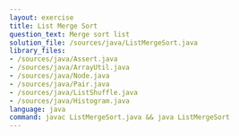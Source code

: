 ```yaml
---
layout: exercise
title: List Merge Sort
question_text: Merge sort list
solution_file: /sources/java/ListMergeSort.java
library_files:
- /sources/java/Assert.java
- /sources/java/ArrayUtil.java
- /sources/java/Node.java
- /sources/java/Pair.java
- /sources/java/ListShuffle.java
- /sources/java/Histogram.java
language: java
command: javac ListMergeSort.java && java ListMergeSort
---
```

